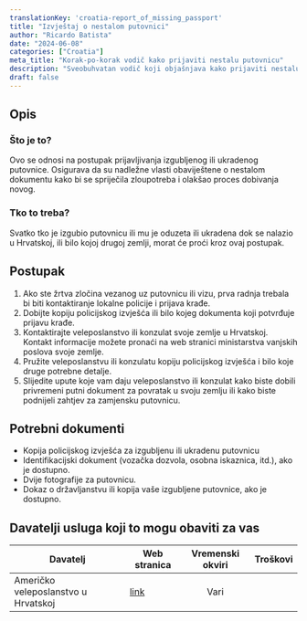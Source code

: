 ```yaml
---
translationKey: 'croatia-report_of_missing_passport'
title: "Izvještaj o nestalom putovnici"
author: "Ricardo Batista"
date: "2024-06-08"
categories: ["Croatia"]
meta_title: "Korak-po-korak vodič kako prijaviti nestalu putovnicu"
description: "Sveobuhvatan vodič koji objašnjava kako prijaviti nestalu putovnicu, potrebne dokumente i dodatne detalje."
draft: false
---
```


## Opis
### Što je to?
Ovo se odnosi na postupak prijavljivanja izgubljenog ili ukradenog putovnice. Osigurava da su nadležne vlasti obaviještene o nestalom dokumentu kako bi se spriječila zloupotreba i olakšao proces dobivanja novog.

### Tko to treba?
Svatko tko je izgubio putovnicu ili mu je oduzeta ili ukradena dok se nalazio u Hrvatskoj, ili bilo kojoj drugoj zemlji, morat će proći kroz ovaj postupak.

## Postupak
1. Ako ste žrtva zločina vezanog uz putovnicu ili vizu, prva radnja trebala bi biti kontaktiranje lokalne policije i prijava krađe.
2. Dobijte kopiju policijskog izvješća ili bilo kojeg dokumenta koji potvrđuje prijavu krađe.
3. Kontaktirajte veleposlanstvo ili konzulat svoje zemlje u Hrvatskoj. Kontakt informacije možete pronaći na web stranici ministarstva vanjskih poslova svoje zemlje.
4. Pružite veleposlanstvu ili konzulatu kopiju policijskog izvješća i bilo koje druge potrebne detalje.
5. Slijedite upute koje vam daju veleposlanstvo ili konzulat kako biste dobili privremeni putni dokument za povratak u svoju zemlju ili kako biste podnijeli zahtjev za zamjensku putovnicu.

## Potrebni dokumenti
- Kopija policijskog izvješća za izgubljenu ili ukradenu putovnicu
- Identifikacijski dokument (vozačka dozvola, osobna iskaznica, itd.), ako je dostupno.
- Dvije fotografije za putovnicu.
- Dokaz o državljanstvu ili kopija vaše izgubljene putovnice, ako je dostupno.

## Davatelji usluga koji to mogu obaviti za vas

| Davatelj         |     Web stranica     |     Vremenski okviri    |       Troškovi      |
| --------------- | --------------- |  :-------------: | :-------------: |
| Američko veleposlanstvo u Hrvatskoj   |  [link](https://hr.usembassy.gov/)       |      Vari